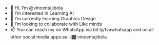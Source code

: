 - 👋 Hi, I’m @vincentajibola
- 👀 I’m interested in Learning AI
- 🌱 I’m currently learning Graphics Design
- 💞️ I’m looking to collaborate with Like minds
- 📫 You can reach my on WhatsApp via bit.ly/tvawhatsapp and on all other social media apps as 👉🏾 vincentajibola

<!---
vincentajibola/vincentajibola is a ✨ special ✨ repository because its `README.md` (this file) appears on your GitHub profile.
You can click the Preview link to take a look at your changes.
--->

